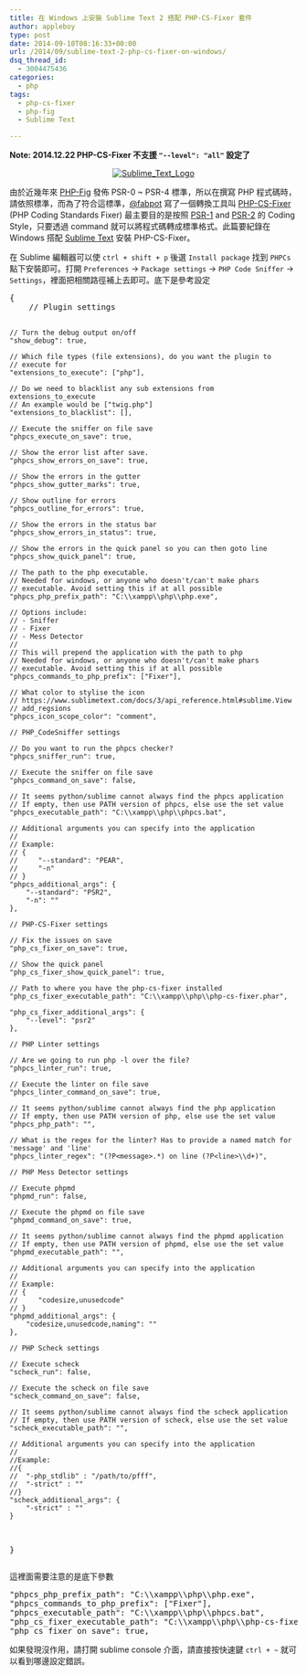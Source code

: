 ```yaml
---
title: 在 Windows 上安裝 Sublime Text 2 搭配 PHP-CS-Fixer 套件
author: appleboy
type: post
date: 2014-09-10T08:16:33+00:00
url: /2014/09/sublime-text-2-php-cs-fixer-on-windows/
dsq_thread_id:
  - 3004475436
categories:
  - php
tags:
  - php-cs-fixer
  - php-fig
  - Sublime Text

---
```

**Note: 2014.12.22 PHP-CS-Fixer 不支援 `"--level": "all"` 設定了**

<div style="margin:0 auto; text-align:center">
  <a href="https://www.flickr.com/photos/appleboy/13007892705/" title="Sublime_Text_Logo by appleboy46, on Flickr"><img src="https://i1.wp.com/farm8.staticflickr.com/7458/13007892705_062066d2ab_m.jpg?resize=240%2C240&#038;ssl=1" alt="Sublime_Text_Logo" data-recalc-dims="1" /></a>
</div>

由於近幾年來 [PHP-Fig][1] 發佈 PSR-0 ~ PSR-4 標準，所以在撰寫 PHP 程式碼時，請依照標準，而為了符合這標準，[@fabpot][2] 寫了一個轉換工具叫 [PHP-CS-Fixer][3] (PHP Coding Standards Fixer) 最主要目的是按照 [PSR-1][4] and [PSR-2][5] 的 Coding Style，只要透過 command 就可以將程式碼轉成標準格式。此篇要紀錄在 Windows 搭配 [Sublime Text][6] 安裝 PHP-CS-Fixer。

在 Sublime 編輯器可以使 `ctrl + shift + p` 後選 `Install package` 找到 `PHPCs` 點下安裝即可。打開 `Preferences` -> `Package settings` -> `PHP Code Sniffer` -> `Settings`，裡面把相關路徑補上去即可。底下是參考設定

<!--more-->

<div>
  <pre class="brush: bash; title: ; notranslate" title="">{
    // Plugin settings

    // Turn the debug output on/off
    "show_debug": true,

    // Which file types (file extensions), do you want the plugin to
    // execute for
    "extensions_to_execute": ["php"],

    // Do we need to blacklist any sub extensions from extensions_to_execute
    // An example would be ["twig.php"]
    "extensions_to_blacklist": [],

    // Execute the sniffer on file save
    "phpcs_execute_on_save": true,

    // Show the error list after save.
    "phpcs_show_errors_on_save": true,

    // Show the errors in the gutter
    "phpcs_show_gutter_marks": true,

    // Show outline for errors
    "phpcs_outline_for_errors": true,

    // Show the errors in the status bar
    "phpcs_show_errors_in_status": true,

    // Show the errors in the quick panel so you can then goto line
    "phpcs_show_quick_panel": true,

    // The path to the php executable.
    // Needed for windows, or anyone who doesn't/can't make phars
    // executable. Avoid setting this if at all possible
    "phpcs_php_prefix_path": "C:\\xampp\\php\\php.exe",

    // Options include:
    // - Sniffer
    // - Fixer
    // - Mess Detector
    //
    // This will prepend the application with the path to php
    // Needed for windows, or anyone who doesn't/can't make phars
    // executable. Avoid setting this if at all possible
    "phpcs_commands_to_php_prefix": ["Fixer"],

    // What color to stylise the icon
    // https://www.sublimetext.com/docs/3/api_reference.html#sublime.View
    // add_regsions
    "phpcs_icon_scope_color": "comment",

    // PHP_CodeSniffer settings

    // Do you want to run the phpcs checker?
    "phpcs_sniffer_run": true,

    // Execute the sniffer on file save
    "phpcs_command_on_save": false,

    // It seems python/sublime cannot always find the phpcs application
    // If empty, then use PATH version of phpcs, else use the set value
    "phpcs_executable_path": "C:\\xampp\\php\\phpcs.bat",

    // Additional arguments you can specify into the application
    //
    // Example:
    // {
    //     "--standard": "PEAR",
    //     "-n"
    // }
    "phpcs_additional_args": {
        "--standard": "PSR2",
        "-n": ""
    },

    // PHP-CS-Fixer settings

    // Fix the issues on save
    "php_cs_fixer_on_save": true,

    // Show the quick panel
    "php_cs_fixer_show_quick_panel": true,

    // Path to where you have the php-cs-fixer installed
    "php_cs_fixer_executable_path": "C:\\xampp\\php\\php-cs-fixer.phar",

    "php_cs_fixer_additional_args": {
        "--level": "psr2"
    },

    // PHP Linter settings

    // Are we going to run php -l over the file?
    "phpcs_linter_run": true,

    // Execute the linter on file save
    "phpcs_linter_command_on_save": true,

    // It seems python/sublime cannot always find the php application
    // If empty, then use PATH version of php, else use the set value
    "phpcs_php_path": "",

    // What is the regex for the linter? Has to provide a named match for 'message' and 'line'
    "phpcs_linter_regex": "(?P<message>.*) on line (?P<line>\\d+)",

    // PHP Mess Detector settings

    // Execute phpmd
    "phpmd_run": false,

    // Execute the phpmd on file save
    "phpmd_command_on_save": true,

    // It seems python/sublime cannot always find the phpmd application
    // If empty, then use PATH version of phpmd, else use the set value
    "phpmd_executable_path": "",

    // Additional arguments you can specify into the application
    //
    // Example:
    // {
    //     "codesize,unusedcode"
    // }
    "phpmd_additional_args": {
        "codesize,unusedcode,naming": ""
    },

    // PHP Scheck settings

    // Execute scheck
    "scheck_run": false,

    // Execute the scheck on file save
    "scheck_command_on_save": false,

    // It seems python/sublime cannot always find the scheck application
    // If empty, then use PATH version of scheck, else use the set value
    "scheck_executable_path": "",

    // Additional arguments you can specify into the application
    //
    //Example:
    //{
    //  "-php_stdlib" : "/path/to/pfff",
    //  "-strict" : ""
    //}
    "scheck_additional_args": {
        "-strict" : ""
    }
}
</pre>
</div>

這裡面需要注意的是底下參數

<div>
  <pre class="brush: bash; title: ; notranslate" title="">
"phpcs_php_prefix_path": "C:\\xampp\\php\\php.exe",
"phpcs_commands_to_php_prefix": ["Fixer"],
"phpcs_executable_path": "C:\\xampp\\php\\phpcs.bat",
"php_cs_fixer_executable_path": "C:\\xampp\\php\\php-cs-fixer.phar",
"php_cs_fixer_on_save": true,</pre>
</div>

如果發現沒作用，請打開 sublime console 介面，請直接按快速鍵 `ctrl + ~` 就可以看到哪邊設定錯誤。

 [1]: http://www.php-fig.org/
 [2]: https://github.com/fabpot
 [3]: http://cs.sensiolabs.org/
 [4]: http://www.php-fig.org/psr/psr-1/
 [5]: http://www.php-fig.org/psr/psr-2/
 [6]: http://www.sublimetext.com/